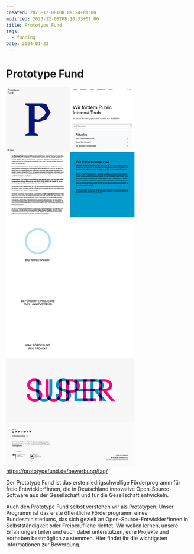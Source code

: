```yaml
---
created: 2023-12-08T08:09:24+01:00
modified: 2023-12-08T08:10:33+01:00
title: Prototype Fund
tags:
  - funding
Date: 2024-01-23
---
```


# Prototype Fund
![](_asset/2023-12-08_PrototypeFund_image_1.png)
https://prototypefund.de/bewerbung/faq/

Der Prototype Fund ist das erste niedrigschwellige Förderprogramm für freie Entwickler*innen, die in Deutschland innovative Open-Source-Software aus der Gesellschaft und für die Gesellschaft entwickeln.

Auch den Prototype Fund selbst verstehen wir als Prototypen. Unser Programm ist das erste öffentliche Förderprogramm eines Bundesministeriums, das sich gezielt an Open-Source-Entwickler*innen in Selbstständigkeit oder Freiberufliche richtet. Wir wollen lernen, unsere Erfahrungen teilen und euch dabei unterstützen, eure Projekte und Vorhaben bestmöglich zu stemmen. Hier findet ihr die wichtigsten Informationen zur Bewerbung.

